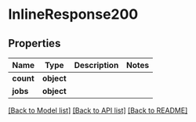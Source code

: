 # InlineResponse200

## Properties
Name | Type | Description | Notes
------------ | ------------- | ------------- | -------------
**count** | **object** |  | 
**jobs** | **object** |  | 

[[Back to Model list]](../README.md#documentation-for-models) [[Back to API list]](../README.md#documentation-for-api-endpoints) [[Back to README]](../README.md)

